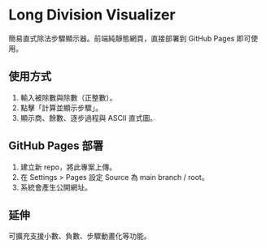 # Long Division Visualizer

簡易直式除法步驟顯示器。前端純靜態網頁，直接部署到 GitHub Pages 即可使用。

## 使用方式
1. 輸入被除數與除數（正整數）。
2. 點擊「計算並顯示步驟」。
3. 顯示商、餘數、逐步過程與 ASCII 直式圖。

## GitHub Pages 部署
1. 建立新 repo，將此專案上傳。
2. 在 Settings > Pages 設定 Source 為 main branch / root。
3. 系統會產生公開網址。

## 延伸
可擴充支援小數、負數、步驟動畫化等功能。
